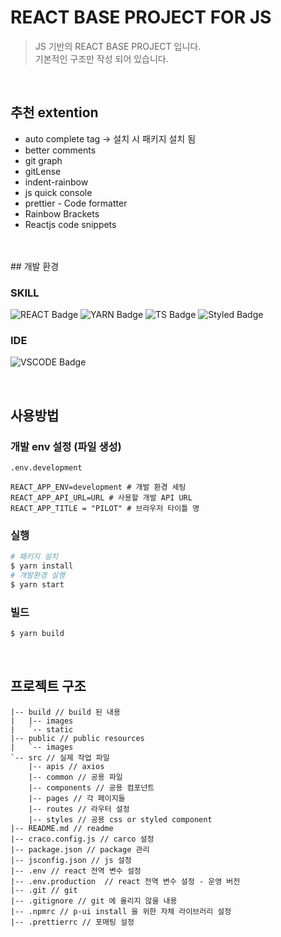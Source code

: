 # REACT BASE PROJECT FOR JS

> JS 기반의 REACT BASE PROJECT 입니다. <br/>
> 기본적인 구조만 작성 되어 있습니다.

<br/>

## 추천 extention

-   auto complete tag -> 설치 시 패키지 설치 됨 <br/>
-   better comments <br/>
-   git graph <br/>
-   gitLense <br/>
-   indent-rainbow <br/>
-   js quick console <br/>
-   prettier - Code formatter <br/>
-   Rainbow Brackets <br/>
-   Reactjs code snippets <br/>

<br/>
<br/>
## 개발 환경

### SKILL

![REACT Badge][react-badge]
![YARN Badge][yarn-badge]
![TS Badge][ts-badge]
![Styled Badge][styled-badge]

### IDE

![VSCODE Badge][vscode-badge]

<br/>

## 사용방법

### 개발 env 설정 (파일 생성)

`.env.development`

```env
REACT_APP_ENV=development # 개발 환경 세팅
REACT_APP_API_URL=URL # 사용할 개발 API URL
REACT_APP_TITLE = "PILOT" # 브라우저 타이틀 명
```

### 실행

```sh
# 패키지 설치
$ yarn install
# 개발환경 실행
$ yarn start
```

### 빌드

```sh
$ yarn build
```

<br/>

## 프로젝트 구조

```shell
|-- build // build 된 내용
|   |-- images
|   `-- static
|-- public // public resources
|   `-- images
`-- src // 실제 작업 파일
    |-- apis // axios
    |-- common // 공용 파일
    |-- components // 공용 컴포넌트
    |-- pages // 각 페이지들
    |-- routes // 라우터 설정
    |-- styles // 공용 css or styled component
|-- README.md // readme
|-- craco.config.js // carco 설정
|-- package.json // package 관리
|-- jsconfig.json // js 설정
|-- .env // react 전역 변수 설정
|-- .env.production  // react 전역 변수 설정 - 운영 버전
|-- .git // git
|-- .gitignore // git 에 올리지 않을 내용
|-- .npmrc // p-ui install 을 위한 자체 라이브러리 설정
|-- .prettierrc // 포매팅 설정

```

<br/>

<!-- Markdown link & img dfn's -->

[version-badge]: https://img.shields.io/badge/version-2.4.0-critical.svg
[react-badge]: https://img.shields.io/badge/react-skyblue.svg?logo=react&logoColor=black
[yarn-badge]: https://img.shields.io/badge/yarn-2C8EBB.svg?logo=yarn&logoColor=white
[ts-badge]: https://img.shields.io/badge/typescript-2C8EBB.svg?logo=typescript&logoColor=white
[styled-badge]: https://img.shields.io/badge/styledcomponents-DB7093.svg?logo=styledcomponents&logoColor=white
[vscode-badge]: https://img.shields.io/badge/vscode-007ACC.svg?logo=visualstudiocode&logoColor=white
